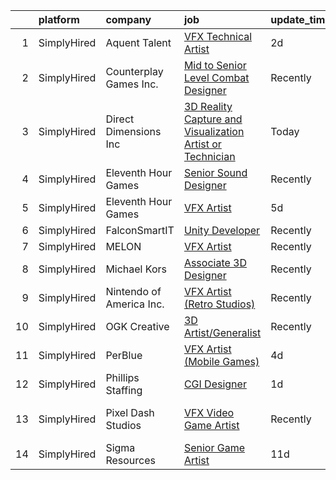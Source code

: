 

|    | platform    | company                  | job                                                                                                                                                                | update_time   | location                    |
|---:|:------------|:-------------------------|:-------------------------------------------------------------------------------------------------------------------------------------------------------------------|:--------------|:----------------------------|
|  1 | SimplyHired | Aquent Talent            | [VFX Technical Artist](https://www.simplyhired.com/job/w_ibj5SRontzSObutSvhxQr-hO574QAqVuDRRY5t1GuU_nIFKpDi6A?q=vfx+designer)                                      | 2d            | Remote                      |
|  2 | SimplyHired | Counterplay Games Inc.   | [Mid to Senior Level Combat Designer](https://www.simplyhired.com/job/58XCqYCs9S-J_ODQ5CnDlJsdnVZ3-AqKVp_zcJtA6cHx5NL_prN7pw?q=vfx+designer)                       | Recently      | Remote                      |
|  3 | SimplyHired | Direct Dimensions Inc    | [3D Reality Capture and Visualization Artist or Technician](https://www.simplyhired.com/job/BPF1FfDMS-t_uj4hubdWmykHrzm3Xn9YnQIdfru1vQHupDzib1Fuiw?q=vfx+designer) | Today         | Owings Mills, MD            |
|  4 | SimplyHired | Eleventh Hour Games      | [Senior Sound Designer](https://www.simplyhired.com/job/m3fXMhDWw3f_NUpsSVugSZRrdJsTe_r_DnHoundeoevw8Rm8xIgvjA?q=vfx+designer)                                     | Recently      | Austin, TX                  |
|  5 | SimplyHired | Eleventh Hour Games      | [VFX Artist](https://www.simplyhired.com/job/1tgbaJezyM7TP2elBOtX_Y38Kc1HAzwui5q9KpJhp4nV6q0zzW6gqg?q=vfx+designer)                                                | 5d            | Austin, TX                  |
|  6 | SimplyHired | FalconSmartIT            | [Unity Developer](https://www.simplyhired.com/job/oBPMwLSOk3hj7U5cg-mY5owdwbePwoqYIEkbJTK0_Zs2FRtUj-Idhg?q=vfx+designer)                                           | Recently      | Dover, DE                   |
|  7 | SimplyHired | MELON                    | [VFX Artist](https://www.simplyhired.com/job/ZlE6DoZZAGwjx-hb7jgq6mKOFJ4o2BbCOFV1LhCs82cHd8MZB_5hqw?q=vfx+designer)                                                | Recently      | Remote                      |
|  8 | SimplyHired | Michael Kors             | [Associate 3D Designer](https://www.simplyhired.com/job/oA5-Lek-2uaRW8S5NCvg1zEbTmPPs4tIDzKgBrrj6sHKbBi7xZyYOA?q=vfx+designer)                                     | Recently      | New York, NY                |
|  9 | SimplyHired | Nintendo of America Inc. | [VFX Artist (Retro Studios)](https://www.simplyhired.com/job/68cBZ4AnaX3uJLP_81lfn13A6t8yKts3xr2qIByoC9NGhqKEGg7RRg?q=vfx+designer)                                | Recently      | Austin, TX                  |
| 10 | SimplyHired | OGK Creative             | [3D Artist/Generalist](https://www.simplyhired.com/job/WjHKspPNcB-YwPtl33WwBlolfIJPtPyA3Fpy0_p7kntHmKFcTrKitw?q=vfx+designer)                                      | Recently      | Delray Beach, FL            |
| 11 | SimplyHired | PerBlue                  | [VFX Artist (Mobile Games)](https://www.simplyhired.com/job/3w3IWbUPo8LEhKh4_E9Ae6lM_iQHHEbkSUEhpCsZcIPzqByS9ZSPUw?q=vfx+designer)                                 | 4d            | Madison, WI                 |
| 12 | SimplyHired | Phillips Staffing        | [CGI Designer](https://www.simplyhired.com/job/PiAyJlOPkDDt_rNAsU_6STNx4-BI3L1Cn2Xm-_HrAkFD2O4GMhIxNA?q=vfx+designer)                                              | 1d            | Remote                      |
| 13 | SimplyHired | Pixel Dash Studios       | [VFX Video Game Artist](https://www.simplyhired.com/job/vG2zCEi78CgoMycIZX3tR4fYfiIUn2nEqEKyl03CEmMzpAiYUS4Dzw?q=vfx+designer)                                     | Recently      | Shreveport, LA +3 locations |
| 14 | SimplyHired | Sigma Resources          | [Senior Game Artist](https://www.simplyhired.com/job/dTjtz4SbZdH1kU6eW50uqwMvSWKP9-fqjeWPphp6LOfQKu41w3UKkQ?q=vfx+designer)                                        | 11d           | Pittsburgh, PA              |